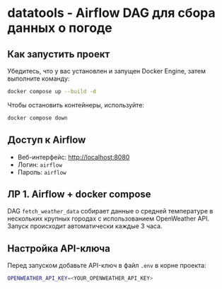 # datatools - Airflow DAG для сбора данных о погоде

## Как запустить проект

Убедитесь, что у вас установлен и запущен Docker Engine, затем выполните команду:

```sh
docker compose up --build -d
```

Чтобы остановить контейнеры, используйте:

```sh
docker compose down
```

## Доступ к Airflow

- Веб-интерфейс: [http://localhost:8080](http://localhost:8080)
- Логин: `airflow`
- Пароль: `airflow`

## ЛР 1. Airflow + docker compose

DAG `fetch_weather_data` собирает данные о средней температуре в нескольких крупных
городах с использованием OpenWeather API. Запуск происходит автоматически каждые 3 часа.

## Настройка API-ключа

Перед запуском добавьте API-ключ в файл `.env` в корне проекта:

```sh
OPENWEATHER_API_KEY=<YOUR_OPENWEATHER_API_KEY>
```
